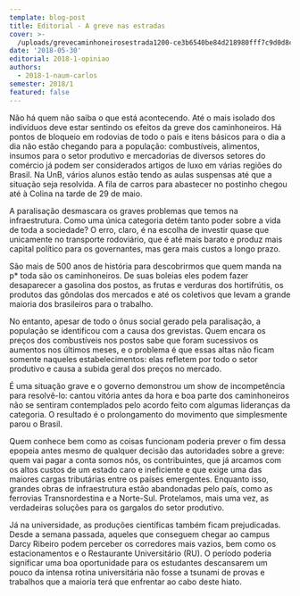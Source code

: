 ```yaml
---
template: blog-post
title: Editorial - A greve nas estradas
cover: >-
  /uploads/grevecaminhoneirosestrada1200-ce3b6540be84d218980fff7c9d0d8c44-1200x600.jpg
date: '2018-05-30'
editorial: 2018-1-opiniao
authors:
  - 2018-1-naum-carlos
semester: 2018/1
featured: false
---
```

Não há quem não saiba o que está acontecendo. Até o mais isolado dos indivíduos deve estar sentindo os efeitos da greve dos caminhoneiros. Há pontos de bloqueio em rodovias de todo o país e itens básicos para o dia a dia não estão chegando para a população: combustíveis, alimentos, insumos para o setor produtivo e mercadorias de diversos setores do comércio já podem ser considerados artigos de luxo em várias regiões do Brasil. Na UnB, vários alunos estão tendo as aulas suspensas até que a situação seja resolvida. A fila de carros para abastecer no postinho chegou até à Colina na tarde de 29 de maio.



A paralisação desmascara os graves problemas que temos na infraestrutura. Como uma única categoria detém tanto poder sobre a vida de toda a sociedade? O erro, claro, é na escolha de investir quase que unicamente no transporte rodoviário, que é até mais barato e produz mais capital político para os governantes, mas gera mais custos a longo prazo.



São mais de 500 anos de história para descobrirmos que quem manda na p* toda são os caminhoneiros. De suas boleias eles podem fazer desaparecer a gasolina dos postos, as frutas e verduras dos hortifrútis, os produtos das gôndolas dos mercados e até os coletivos que levam a grande maioria dos brasileiros para o trabalho.



No entanto, apesar de todo o ônus social gerado pela paralisação, a população se identificou com a causa dos grevistas. Quem encara os preços dos combustíveis nos postos sabe que foram sucessivos os aumentos nos últimos meses, e o problema é que essas altas não ficam somente naqueles estabelecimentos: elas refletem por todo o setor produtivo e causa a subida geral dos preços no mercado.



É uma situação grave e o governo demonstrou um show de incompetência para resolvê-lo: cantou vitória antes da hora e boa parte dos caminhoneiros não se sentiram contemplados pelo acordo feito com algumas lideranças da categoria. O resultado é o prolongamento do movimento que simplesmente parou o Brasil.



Quem conhece bem como as coisas funcionam poderia prever o fim dessa epopeia antes mesmo de qualquer decisão das autoridades sobre a greve: quem vai pagar a conta somos nós, os contribuintes, que já arcamos com os altos custos de um estado caro e ineficiente e que exige uma das maiores cargas tributárias entre os países emergentes. Enquanto isso, grandes obras de infraestrutura estão abandonadas pelo país, como as ferrovias Transnordestina e a Norte-Sul. Protelamos, mais uma vez, as verdadeiras soluções para os gargalos do setor produtivo.



Já na universidade, as produções científicas também ficam prejudicadas. Desde a semana passada, aqueles que conseguem chegar ao campus Darcy Ribeiro podem perceber os corredores mais vazios, bem como os estacionamentos e o Restaurante Universitário (RU). O período poderia significar uma boa oportunidade para os estudantes descansarem um pouco da intensa rotina universitária não fosse a tsunami de provas e trabalhos que a maioria terá que enfrentar ao cabo deste hiato.
